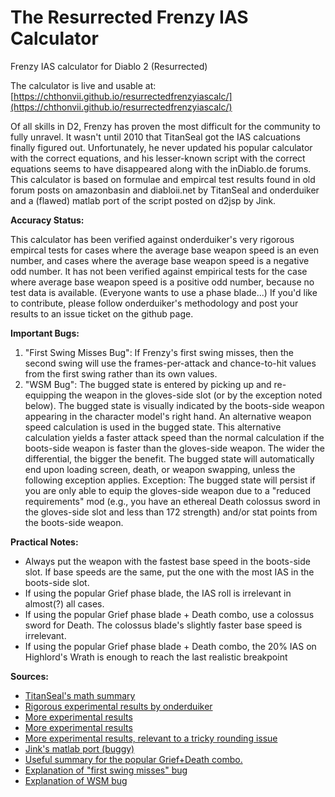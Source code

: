 # The Resurrected Frenzy IAS Calculator
Frenzy IAS calculator for Diablo 2 (Resurrected)

The calculator is live and usable at: [https://chthonvii.github.io/resurrectedfrenzyiascalc/](https://chthonvii.github.io/resurrectedfrenzyiascalc/)

Of all skills in D2, Frenzy has proven the most difficult for the community to fully unravel. It wasn't until 2010 that TitanSeal got the IAS calcuations finally figured out. Unfortunately, he never updated his popular calculator with the correct equations, and his lesser-known script with the correct equations seems to have disappeared along with the inDiablo.de forums. This calculator is based on formulae and empircal test results found in old forum posts on amazonbasin and diabloii.net by TitanSeal and onderduiker and a (flawed) matlab port of the script posted on d2jsp by Jink.

**Accuracy Status:**

This calculator has been verified against onderduiker's very rigorous empircal tests for cases where the average base weapon speed is an even number, and cases where the average base weapon speed is a negative odd number. It has not been verified against empirical tests for the case where average base weapon speed is a positive odd number, because no test data is available. (Everyone wants to use a phase blade...) If you'd like to contribute, please follow onderduiker's methodology and post your results to an issue ticket on the github page.

**Important Bugs:**

1. "First Swing Misses Bug": If Frenzy's first swing misses, then the second swing will use the frames-per-attack and chance-to-hit values from the first swing rather than its own values.
2. "WSM Bug": The bugged state is entered by picking up and re-equipping the weapon in the gloves-side slot (or by the exception noted below). The bugged state is visually indicated by the boots-side weapon appearing in the character model's right hand. An alternative weapon speed calculation is used in the bugged state. This alternative calculation yields a faster attack speed than the normal calculation if the boots-side weapon is faster than the gloves-side weapon. The wider the differential, the bigger the benefit. The bugged state will automatically end upon loading screen, death, or weapon swapping, unless the following exception applies. Exception: The bugged state will persist if you are only able to equip the gloves-side weapon due to a "reduced requirements" mod (e.g., you have an ethereal Death colossus sword in the gloves-side slot and less than 172 strength) and/or stat points from the boots-side weapon.

**Practical Notes:**

- Always put the weapon with the fastest base speed in the boots-side slot. If base speeds are the same, put the one with the most IAS in the boots-side slot.
- If using the popular Grief phase blade, the IAS roll is irrelevant in almost(?) all cases.
- If using the popular Grief phase blade + Death combo, use a colossus sword for Death. The colossus blade's slightly faster base speed is irrelevant.
- If using the popular Grief phase blade + Death combo, the 20% IAS on Highlord's Wrath is enough to reach the last realistic breakpoint

**Sources:**

- [TitanSeal's math summary](https://www.theamazonbasin.com/forums/index.php?/forums/topic/119196-calculator-inaccuracy-for-frenzy-attack-speed/&do=findComment&comment=1483417)
- [Rigorous experimental results by onderduiker](https://www.theamazonbasin.com/forums/index.php?/forums/topic/119196-calculator-inaccuracy-for-frenzy-attack-speed/page/2/&tab=comments#comment-1481252)
- [More experimental results](https://www.theamazonbasin.com/forums/index.php?/forums/topic/119196-calculator-inaccuracy-for-frenzy-attack-speed/&do=findComment&comment=1478263)
- [More experimental results](https://www.theamazonbasin.com/forums/index.php?/forums/topic/119196-calculator-inaccuracy-for-frenzy-attack-speed/&do=findComment&comment=1478347)
- [More experimental results, relevant to a tricky rounding issue](https://www.theamazonbasin.com/forums/index.php?/forums/topic/119196-calculator-inaccuracy-for-frenzy-attack-speed/&do=findComment&comment=1483559)
- [Jink's matlab port (buggy)](https://forums.d2jsp.org/topic.php?t=38476029&f=87&p=295852483#p295852483)
- [Useful summary for the popular Grief+Death combo.](https://www.diabloii.net/forums/threads/frenzy-qs.840692/#post-8659475)
- [Explanation of "first swing misses" bug](https://www.theamazonbasin.com/forums/index.php?/forums/topic/119196-calculator-inaccuracy-for-frenzy-attack-speed/page/2/&tab=comments#comment-1528433)
- [Explanation of WSM bug](https://www.diabloii.net/forums/threads/frenzy-qs.840692/)
